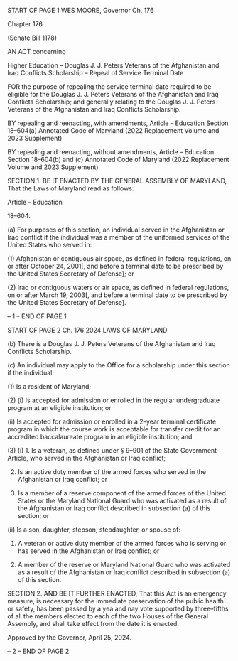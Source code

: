 START OF PAGE 1
WES MOORE, Governor Ch. 176

Chapter 176

(Senate Bill 1178)

AN ACT concerning

Higher Education – Douglas J. J. Peters Veterans of the Afghanistan and Iraq
Conflicts Scholarship – Repeal of Service Terminal Date

FOR the purpose of repealing the service terminal date required to be eligible for the
Douglas J. J. Peters Veterans of the Afghanistan and Iraq Conflicts Scholarship; and
generally relating to the Douglas J. J. Peters Veterans of the Afghanistan and Iraq
Conflicts Scholarship.

BY repealing and reenacting, with amendments,
Article – Education
Section 18–604(a)
Annotated Code of Maryland
(2022 Replacement Volume and 2023 Supplement)

BY repealing and reenacting, without amendments,
Article – Education
Section 18–604(b) and (c)
Annotated Code of Maryland
(2022 Replacement Volume and 2023 Supplement)

SECTION 1. BE IT ENACTED BY THE GENERAL ASSEMBLY OF MARYLAND,
That the Laws of Maryland read as follows:

Article – Education

18–604.

(a) For purposes of this section, an individual served in the Afghanistan or Iraq
conflict if the individual was a member of the uniformed services of the United States who
served in:

(1) Afghanistan or contiguous air space, as defined in federal regulations,
on or after October 24, 2001[, and before a terminal date to be prescribed by the United
States Secretary of Defense]; or

(2) Iraq or contiguous waters or air space, as defined in federal regulations,
on or after March 19, 2003[, and before a terminal date to be prescribed by the United
States Secretary of Defense].

– 1 –
END OF PAGE 1

START OF PAGE 2
Ch. 176 2024 LAWS OF MARYLAND

(b) There is a Douglas J. J. Peters Veterans of the Afghanistan and Iraq Conflicts
Scholarship.

(c) An individual may apply to the Office for a scholarship under this section if
the individual:

(1) Is a resident of Maryland;

(2) (i) Is accepted for admission or enrolled in the regular
undergraduate program at an eligible institution; or

(ii) Is accepted for admission or enrolled in a 2–year terminal
certificate program in which the course work is acceptable for transfer credit for an
accredited baccalaureate program in an eligible institution; and

(3) (i) 1. Is a veteran, as defined under § 9–901 of the State
Government Article, who served in the Afghanistan or Iraq conflict;

2. Is an active duty member of the armed forces who served
in the Afghanistan or Iraq conflict; or

3. Is a member of a reserve component of the armed forces of
the United States or the Maryland National Guard who was activated as a result of the
Afghanistan or Iraq conflict described in subsection (a) of this section; or

(ii) Is a son, daughter, stepson, stepdaughter, or spouse of:

1. A veteran or active duty member of the armed forces who
is serving or has served in the Afghanistan or Iraq conflict; or

2. A member of the reserve or Maryland National Guard who
was activated as a result of the Afghanistan or Iraq conflict described in subsection (a) of
this section.

SECTION 2. AND BE IT FURTHER ENACTED, That this Act is an emergency
measure, is necessary for the immediate preservation of the public health or safety, has
been passed by a yea and nay vote supported by three–fifths of all the members elected to
each of the two Houses of the General Assembly, and shall take effect from the date it is
enacted.

Approved by the Governor, April 25, 2024.

– 2 –
END OF PAGE 2